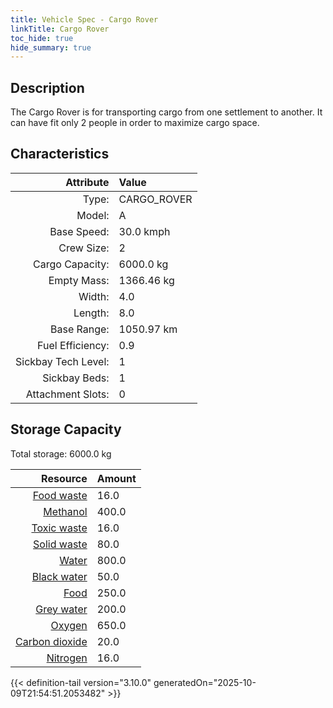 ```yaml
---
title: Vehicle Spec - Cargo Rover
linkTitle: Cargo Rover
toc_hide: true
hide_summary: true
---
```

<!-- This is generated by the MarsSim HelpGenertor, do not edit. -->

## Description
The Cargo Rover is for transporting cargo from one settlement to another.&#10;&#9;&#9;&#9;It can have fit only 2 people in order to maximize cargo space.

## Characteristics

| Attribute      | Value |
|--------:|:------|
|Type:|CARGO_ROVER|
|Model:|A|
|Base Speed:|30.0 kmph|
|Crew Size:|2|
|Cargo Capacity:|6000.0 kg|
|Empty Mass:|1366.46 kg|
|Width:|4.0|
|Length:|8.0|
|Base Range:|1050.97 km|
|Fuel Efficiency:|0.9|
|Sickbay Tech Level:|1|
|Sickbay Beds:|1|
|Attachment Slots:|0|


## Storage Capacity

Total storage: 6000.0 kg

| Resource      | Amount |
|--------:|:------|
|[Food waste](/docs/definitions/resource/food-waste)|16.0|
|[Methanol](/docs/definitions/resource/methanol)|400.0|
|[Toxic waste](/docs/definitions/resource/toxic-waste)|16.0|
|[Solid waste](/docs/definitions/resource/solid-waste)|80.0|
|[Water](/docs/definitions/resource/water)|800.0|
|[Black water](/docs/definitions/resource/black-water)|50.0|
|[Food](/docs/definitions/resource/food)|250.0|
|[Grey water](/docs/definitions/resource/grey-water)|200.0|
|[Oxygen](/docs/definitions/resource/oxygen)|650.0|
|[Carbon dioxide](/docs/definitions/resource/carbon-dioxide)|20.0|
|[Nitrogen](/docs/definitions/resource/nitrogen)|16.0|


{{< definition-tail version="3.10.0" generatedOn="2025-10-09T21:54:51.2053482" >}}

